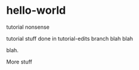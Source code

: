 # hello-world
tutorial nonsense


tutorial stuff done in tutorial-edits branch
blah blah 

blah.  

More stuff
